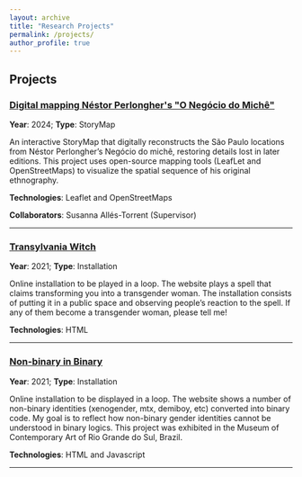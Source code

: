 ```yaml
---
layout: archive
title: "Research Projects"
permalink: /projects/
author_profile: true
---
```


## Projects

### [Digital mapping Néstor Perlongher's "O Negócio do Michê"](nan)

**Year**: 2024; **Type**: StoryMap

An interactive StoryMap that digitally reconstructs the São Paulo locations from Néstor Perlongher’s Negócio do michê, restoring details lost in later editions. This project uses open-source mapping tools (LeafLet and OpenStreetMaps) to visualize the spatial sequence of his original ethnography.

**Technologies**: Leaflet and OpenStreetMaps

**Collaborators**: Susanna Allés-Torrent (Supervisor)

---

### [Transylvania Witch](https://transylvania-witch.tumblr.com/)

**Year**: 2021; **Type**: Installation

Online installation to be played in a loop. The website plays a spell that claims transforming you into a transgender woman. The installation consists of putting it in a public space and observing people’s reaction to the spell. If any of them become a transgender woman, please tell me!

**Technologies**: HTML

---

### [Non-binary in Binary](https://non-binary-in-binary.tumblr.com/)

**Year**: 2021; **Type**: Installation

Online installation to be displayed in a loop. The website shows a number of non-binary identities (xenogender, mtx, demiboy, etc) converted into binary code. My goal is to reflect how non-binary gender identities cannot be understood in binary logics. This project was exhibited in the Museum of Contemporary Art of Rio Grande do Sul, Brazil.

**Technologies**: HTML and Javascript

---
